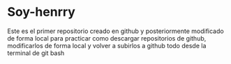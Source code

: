 # Soy-henrry
Este es el primer repositorio creado en github y posteriormente modificado de forma local para practicar como descargar repositorios de github, modificarlos de forma local y volver a subirlos a github todo desde la terminal de git bash